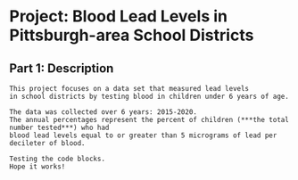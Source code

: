 # Project: Blood Lead Levels in Pittsburgh-area School Districts 

## Part 1: Description 
    
    This project focuses on a data set that measured lead levels
    in school districts by testing blood in children under 6 years of age.
    
    The data was collected over 6 years: 2015-2020. 
    The annual percentages represent the percent of children (***the total number tested***) who had 
    blood lead levels equal to or greater than 5 micrograms of lead per decileter of blood.

    Testing the code blocks.
    Hope it works! 
